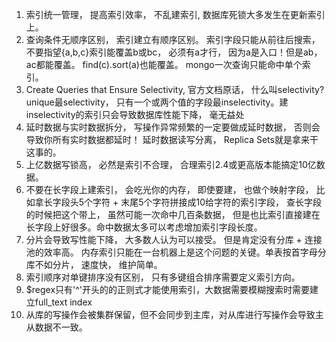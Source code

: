 1. 索引统一管理， 提高索引效率， 不乱建索引, 数据库死锁大多发生在更新索引上。
2. 查询条件无顺序区别， 索引建立有顺序区别。 索引字段只能从前往后搜索， 不要指望{a,b,c}索引能覆盖b或bc， 必须有a才行， 因为a是入口！但是ab，ac都能覆盖。 find(c).sort(a)也能覆盖。 mongo一次查询只能命中单个索引。
3. Create Queries that Ensure Selectivity, 官方文档原话， 什么叫selectivity? unique最selectivity， 只有一个或两个值的字段最inselectivity。建inselectivity的索引只会导致数据库性能下降， 毫无益处
4. 延时数据与实时数据拆分， 写操作异常频繁的一定要做成延时数据， 否则会导致你所有实时数据都延时！ 延时数据读写分离， Replica Sets就是拿来干这事的。
5. 上亿数据写锁高， 必然是索引不合理， 合理索引2.4或更高版本能搞定10亿数据。
6. 不要在长字段上建索引， 会吃光你的内存， 即使要建， 也做个映射字段， 比如拿长字段头5个字符 + 末尾5个字符拼接成10给字符的索引字段， 查长字段的时候把这个带上， 虽然可能一次命中几百条数据， 但是也比索引直接建在长字段上好很多。命中数据太多可以考虑增加索引字段长度。
7. 分片会导致写性能下降， 大多数人认为可以接受。 但是肯定没有分库 + 连接池的效率高。 内存索引只能在一台机器上是这个问题的关键。单表按首字母分库不如分片， 速度快， 维护简单。
8. 索引顺序对单键排序没有区别， 只有多键组合排序需要定义索引方向。
9. $regex只有'^'开头的的正则式才能使用索引，大数据需要模糊搜索时需要建立full_text index
10. 从库的写操作会被集群保留，但不会同步到主库，对从库进行写操作会导致主从数据不一致。